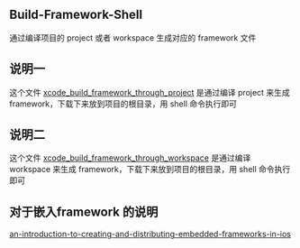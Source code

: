 ## Build-Framework-Shell
通过编译项目的 project 或者 workspace 生成对应的 framework 文件

## 说明一
这个文件 [xcode_build_framework_through_project](https://github.com/GuoZhiQiang/Build-Framework-Shell/blob/master/xcode_build_framework_through_project.sh)
是通过编译 project 来生成 framework，下载下来放到项目的根目录，用 shell 命令执行即可

## 说明二
这个文件 [xcode_build_framework_through_workspace](https://github.com/GuoZhiQiang/Build-Framework-Shell/blob/master/xcode_build_framework_through_workspace.sh)
是通过编译 workspace 来生成 framework，下载下来放到项目的根目录，用 shell 命令执行即可

## 对于嵌入framework 的说明
[an-introduction-to-creating-and-distributing-embedded-frameworks-in-ios](https://medium.com/hootsuite-engineering/an-introduction-to-creating-and-distributing-embedded-frameworks-in-ios-367b7a45a304)
